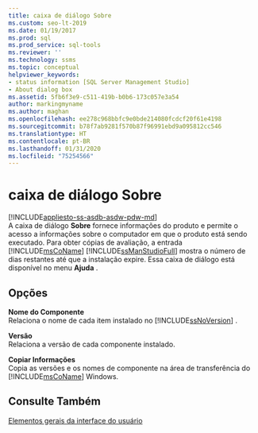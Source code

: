 ```yaml
---
title: caixa de diálogo Sobre
ms.custom: seo-lt-2019
ms.date: 01/19/2017
ms.prod: sql
ms.prod_service: sql-tools
ms.reviewer: ''
ms.technology: ssms
ms.topic: conceptual
helpviewer_keywords:
- status information [SQL Server Management Studio]
- About dialog box
ms.assetid: 5fb6f3e9-c511-419b-b0b6-173c057e3a54
author: markingmyname
ms.author: maghan
ms.openlocfilehash: ee278c968bbfc9e0bde214080fcdcf20f61e4198
ms.sourcegitcommit: b78f7ab9281f570b87f96991ebd9a095812cc546
ms.translationtype: HT
ms.contentlocale: pt-BR
ms.lasthandoff: 01/31/2020
ms.locfileid: "75254566"
---
```

# <a name="about-dialog-box"></a>caixa de diálogo Sobre
[!INCLUDE[appliesto-ss-asdb-asdw-pdw-md](../includes/appliesto-ss-asdb-asdw-pdw-md.md)]  
A caixa de diálogo **Sobre** fornece informações do produto e permite o acesso a informações sobre o computador em que o produto está sendo executado. Para obter cópias de avaliação, a entrada [!INCLUDE[msCoName](../includes/msconame_md.md)] [!INCLUDE[ssManStudioFull](../includes/ssmanstudiofull-md.md)] mostra o número de dias restantes até que a instalação expire. Essa caixa de diálogo está disponível no menu **Ajuda** .  
  
## <a name="options"></a>Opções  
**Nome do Componente**  
Relaciona o nome de cada item instalado no [!INCLUDE[ssNoVersion](../includes/ssnoversion-md.md)] .  
  
**Versão**  
Relaciona a versão de cada componente instalado.  
  
**Copiar Informações**  
Copia as versões e os nomes de componente na área de transferência do [!INCLUDE[msCoName](../includes/msconame_md.md)] Windows.  
  
## <a name="see-also"></a>Consulte Também  
[Elementos gerais da interface do usuário](../ssms/general-user-interface-elements.md)  
  
